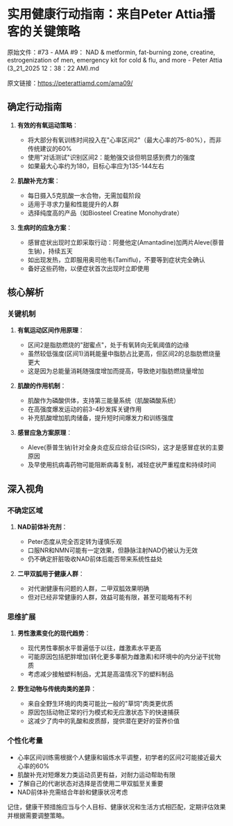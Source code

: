 # 实用健康行动指南：来自Peter Attia播客的关键策略

原始文件：#73 - AMA #9： NAD & metformin, fat-burning zone, creatine, estrogenization of men, emergency kit for cold & flu, and more - Peter Attia (3_21_2025 12：38：22 AM).md

原文链接：https://peterattiamd.com/ama09/

## 确定行动指南

1. **有效的有氧运动策略**：
   - 将大部分有氧训练时间投入在"心率区间2"（最大心率的75-80%），而非传统建议的60%
   - 使用"对话测试"识别区间2：能勉强交谈但明显感到费力的强度
   - 如果最大心率约为180，目标心率应为135-144左右

2. **肌酸补充方案**：
   - 每日摄入5克肌酸一水合物，无需加载阶段
   - 适用于寻求力量和性能提升的人群
   - 选择纯度高的产品（如Biosteel Creatine Monohydrate）

3. **生病时的应急方案**：
   - 感冒症状出现时立即采取行动：阿曼他定(Amantadine)加两片Aleve(萘普生钠)，持续五天
   - 如出现发热，立即服用奥司他韦(Tamiflu)，不要等到症状完全确认
   - 备好这些药物，以便症状首次出现时立即使用

## 核心解析

### 关键机制

1. **有氧运动区间作用原理**：
   - 区间2是脂肪燃烧的"甜蜜点"，处于有氧转向无氧阈值的边缘
   - 虽然较低强度(区间1)消耗能量中脂肪占比更高，但区间2的总脂肪燃烧量更大
   - 这是因为总能量消耗随强度增加而提高，导致绝对脂肪燃烧量增加

2. **肌酸的作用机制**：
   - 肌酸作为磷酸供体，支持第三能量系统（肌酸磷酸系统）
   - 在高强度爆发运动的前3-4秒发挥关键作用
   - 补充肌酸增加肌肉储备，提升短时间爆发力和训练强度

3. **感冒应急方案原理**：
   - Aleve(萘普生钠)针对全身炎症反应综合征(SIRS)，这才是感冒症状的主要原因
   - 及早使用抗病毒药物可能阻断病毒复制，减轻症状严重程度和持续时间

## 深入视角

### 不确定区域

1. **NAD前体补充剂**：
   - Peter态度从完全否定转为谨慎乐观
   - 口服NR和NMN可能有一定效果，但静脉注射NAD仍被认为无效
   - 仍不确定肝脏吸收NAD前体后能否带来系统性益处

2. **二甲双胍用于健康人群**：
   - 对代谢健康有问题的人群，二甲双胍效果明确
   - 但对已经非常健康的人群，效益可能有限，甚至可能略有不利

### 思维扩展

1. **男性激素变化的现代趋势**：
   - 现代男性睾酮水平普遍低于以往，雌激素水平更高
   - 可能原因包括肥胖增加(转化更多睾酮为雌激素)和环境中的内分泌干扰物质
   - 考虑减少接触塑料制品，尤其是高温情况下的塑料制品

2. **野生动物与传统肉类的差异**：
   - 来自全野生环境的肉类可能比一般的"草饲"肉类更优质
   - 原因包括动物正常的行为模式和无应激状态下的快速捕获
   - 这减少了肉中的乳酸和皮质醇，提供潜在更好的营养价值

### 个性化考量

- 心率区间训练需根据个人健康和锻炼水平调整，初学者的区间2可能接近最大心率的60%
- 肌酸补充对短爆发力类运动员更有益，对耐力运动帮助有限
- 了解自己的代谢状态对选择是否使用二甲双胍至关重要
- NAD前体补充需结合年龄和健康状况考虑

记住，健康干预措施应当与个人目标、健康状况和生活方式相匹配，定期评估效果并根据需要调整策略。